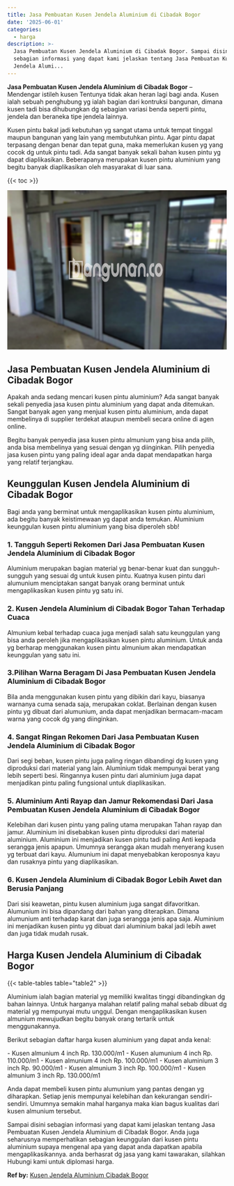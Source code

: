 ```yaml
---
title: Jasa Pembuatan Kusen Jendela Aluminium di Cibadak Bogor
date: '2025-06-01'
categories:
  - harga
description: >-
  Jasa Pembuatan Kusen Jendela Aluminium di Cibadak Bogor. Sampai disini
  sebagian informasi yang dapat kami jelaskan tentang Jasa Pembuatan Kusen
  Jendela Alumi...
---
```


**Jasa Pembuatan Kusen Jendela Aluminium di Cibadak Bogor** – Mendengar istileh kusen Tentunya tidak akan heran lagi bagi anda. Kusen ialah sebuah penghubung yg ialah bagian dari kontruksi bangunan, dimana kusen tadi bisa dihubungkan dg sebagian variasi benda seperti pintu, jendela dan beraneka tipe jendela lainnya.

Kusen pintu bakal jadi kebutuhan yg sangat utama untuk tempat tinggal maupun bangunan yang lain yang membutuhkan pintu. Agar pintu dapat terpasang dengan benar dan tepat guna, maka memerlukan kusen yg yang cocok dg untuk pintu tadi. Ada sangat banyak sekali bahan kusen pintu yg dapat diaplikasikan. Beberapanya merupakan kusen pintu aluminium yang begitu banyak diaplikasikan oleh masyarakat di luar sana.

{{< toc >}}

![Jasa Pembuatan Kusen Jendela Aluminium di Cibadak Bogor](/images/harga-kusen-jendela-alumunium-36.png)

## Jasa Pembuatan Kusen Jendela Aluminium di Cibadak Bogor

Apakah anda sedang mencari kusen pintu aluminium? Ada sangat banyak sekali penyedia jasa kusen pintu aluminium yang dapat anda ditemukan. Sangat banyak agen yang menjual kusen pintu aluminium, anda dapat membelinya di supplier terdekat ataupun membeli secara online di agen online.

Begitu banyak penyedia jasa kusen pintu almunium yang bisa anda pilih, anda bisa membelinya yang sesuai dengan yg diinginkan. Pilih penyedia jasa kusen pintu yang paling ideal agar anda dapat mendapatkan harga yang relatif terjangkau.

## Keunggulan Kusen Jendela Aluminium di Cibadak Bogor

Bagi anda yang berminat untuk mengaplikasikan kusen pintu aluminium, ada begitu banyak keistimewaan yg dapat anda temukan. Aluminium keunggulan kusen pintu aluminium yang bisa diperoleh sbb!

### 1\. Tangguh Seperti Rekomen Dari Jasa Pembuatan Kusen Jendela Aluminium di Cibadak Bogor

Aluminium merupakan bagian material yg benar-benar kuat dan sungguh-sungguh yang sesuai dg untuk kusen pintu. Kuatnya kusen pintu dari alumunium menciptakan sangat banyak orang berminat untuk mengaplikasikan kusen pintu yg satu ini.

### 2\. Kusen Jendela Aluminium di Cibadak Bogor Tahan Terhadap Cuaca

Almunium kebal terhadap cuaca juga menjadi salah satu keunggulan yang bisa anda peroleh jika mengaplikasikan kusen pintu aluminium. Untuk anda yg berharap menggunakan kusen pintu almunium akan mendapatkan keunggulan yang satu ini.

### 3.Pilihan Warna Beragam Di Jasa Pembuatan Kusen Jendela Aluminium di Cibadak Bogor

Bila anda menggunakan kusen pintu yang dibikin dari kayu, biasanya warnanya cuma senada saja, merupakan coklat. Berlainan dengan kusen pintu yg dibuat dari alumunium, anda dapat menjadikan bermacam-macam warna yang cocok dg yang diinginkan.

### 4\. Sangat Ringan Rekomen Dari Jasa Pembuatan Kusen Jendela Aluminium di Cibadak Bogor

Dari segi beban, kusen pintu juga paling ringan dibandingi dg kusen yang diproduksi dari material yang lain. Aluminium tidak mempunyai berat yang lebih seperti besi. Ringannya kusen pintu dari aluminium juga dapat menjadikan pintu paling fungsional untuk diaplikasikan.

### 5\. Aluminium Anti Rayap dan Jamur Rekomendasi Dari Jasa Pembuatan Kusen Jendela Aluminium di Cibadak Bogor

Kelebihan dari kusen pintu yang paling utama merupakan Tahan rayap dan jamur. Aluminium ini disebabkan kusen pintu diproduksi dari material aluminium. Aluminium ini menjadikan kusen pintu tadi paling Anti kepada serangga jenis apapun. Umumnya serangga akan mudah menyerang kusen yg terbuat dari kayu. Alumunium ini dapat menyebabkan keroposnya kayu dan rusaknya pintu yang diaplikasikan.

### 6\. Kusen Jendela Aluminium di Cibadak Bogor Lebih Awet dan Berusia Panjang

Dari sisi keawetan, pintu kusen aluminium juga sangat difavoritkan. Alumunium ini bisa dipandang dari bahan yang diterapkan. Dimana alumunium anti terhadap karat dan juga serangga jenis apa saja. Aluminium ini menjadikan kusen pintu yg dibuat dari aluminium bakal jadi lebih awet dan juga tidak mudah rusak.

## Harga Kusen Jendela Aluminium di Cibadak Bogor

{{< table-tables table="table2" >}}

Aluminium ialah bagian material yg memiliki kwalitas tinggi dibandingkan dg bahan lainnya. Untuk harganya malahan relatif paling mahal sebab dibuat dg material yg mempunyai mutu unggul. Dengan mengaplikasikan kusen almunium mewujudkan begitu banyak orang tertarik untuk menggunakannya.

Berikut sebagian daftar harga kusen aluminium yang dapat anda kenal:

\- Kusen almunium 4 inch Rp. 130.000/m1 - Kusen alumunium 4 inch Rp. 110.000/m1 - Kusen almunium 4 inch Rp. 100.000/m1 - Kusen aluminium 3 inch Rp. 90.000/m1 - Kusen almunium 3 inch Rp. 100.000/m1 - Kusen almunium 3 inch Rp. 130.000/m1

Anda dapat membeli kusen pintu alumunium yang pantas dengan yg diharapkan. Setiap jenis mempunyai kelebihan dan kekurangan sendiri-sendiri. Umumnya semakin mahal harganya maka kian bagus kualitas dari kusen almunium tersebut.

Sampai disini sebagian informasi yang dapat kami jelaskan tentang Jasa Pembuatan Kusen Jendela Aluminium di Cibadak Bogor. Anda juga seharusnya memperhatikan sebagian keunggulan dari kusen pintu aluminium supaya mengenal apa yang dapat anda dapatkan apabila mengaplikasikannya. anda berhasrat dg jasa yang kami tawarakan, silahkan Hubungi kami untuk diplomasi harga.

**Ref by:** [Kusen Jendela Aluminium Cibadak Bogor](https://id.wikipedia.org/wiki/Kusen)
